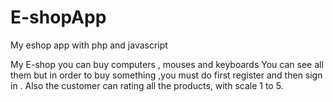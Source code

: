 # E-shopApp
My eshop app with php and javascript

My E-shop you can buy computers , mouses and keyboards 
You can see all them but in order to buy something 
,you must do first register and then sign in .
Also the customer can rating all the products, with scale 1 to 5.
 

